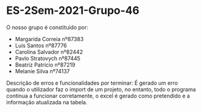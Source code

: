 # ES-2Sem-2021-Grupo-46
O nosso grupo é constituido por:
- Margarida Correia nº87383
- Luís Santos nº87776
- Carolina Salvador nº82442
- Pavlo Stratovych nº87445
- Beatriz Patrício nº87219
- Melanie Silva nº74137

Descrição de erros e funcionalidades por terminar:
É gerado um erro quando o utilizador faz o import de um projeto, no entanto, 
todo o programa continua a funcionar corretamente, o excel é gerado como pretendido e a informação atualizada na tabela.
